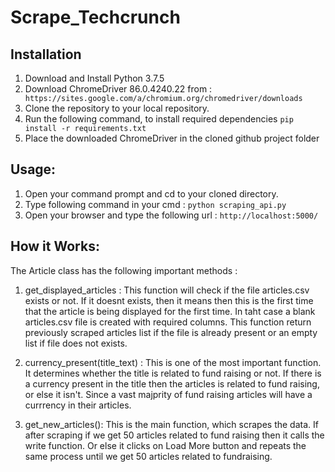 # Scrape_Techcrunch

## Installation

1. Download and Install Python 3.7.5
2. Download ChromeDriver 86.0.4240.22 from : ``` https://sites.google.com/a/chromium.org/chromedriver/downloads```
3. Clone the repository to your local repository.
4. Run the following command, to install required dependencies
  ```pip install -r requirements.txt```
5. Place the downloaded ChromeDriver in the cloned github project folder

## Usage:

1. Open your command prompt and cd to your cloned directory.
2. Type following command in your cmd : 
    ``` python scraping_api.py ```
3. Open your browser and type the following url : 
    ```http://localhost:5000/```

## How it Works:

The Article class has the following important methods : 

1. get_displayed_articles : This function will check if the file articles.csv exists or not. If it doesnt exists, then it means then this is the first time that the article is 
being displayed for the first time. In taht case a blank articles.csv file is created with required columns. This function return previously scraped articles list if the file is already present or an empty list if file does not exists.

2. currency_present(title_text) : This is one of the most important function. It determines whether the title is related to fund raising or not. If there is a currency present in the title then the articles is related to fund raising, or else it isn't. Since a vast majprity of fund raising articles will have a currrency in their articles.

3. get_new_articles(): This is the main function, which scrapes the data. If after scraping if we get 50 articles related to fund raising then it calls the write function. Or else it clicks on Load More button and repeats the same process until we get 50 articles related to fundraising.

